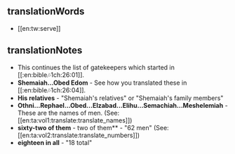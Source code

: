 ## translationWords

* [[en:tw:serve]]

## translationNotes

* This continues the list of gatekeepers which started in [[:en:bible:notes:1ch:26:01]].
* **Shemaiah...Obed Edom** - See how you translated these in [[:en:bible:notes:1ch:26:04]].
* **His relatives** - "Shemaiah's relatives" or "Shemaiah's family members"
* **Othni...Rephael...Obed...Elzabad...Elihu...Semachiah...Meshelemiah** - These are the names of men.  (See: [[en:ta:vol1:translate:translate_names]])
* **sixty-two of them** - two of them** - "62 men" (See: [[en:ta:vol2:translate:translate_numbers]])
* **eighteen in all** - "18 total"
